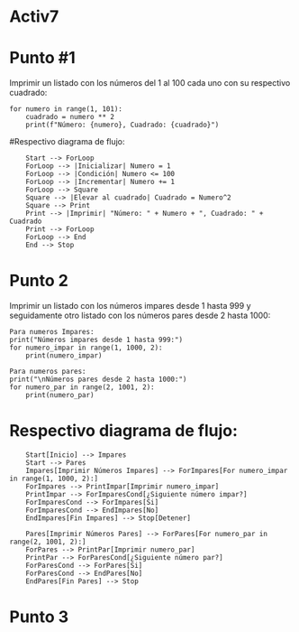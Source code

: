 # Activ7
# Punto #1
Imprimir un listado con los números del 1 al 100 cada uno con su respectivo cuadrado:

```
for numero in range(1, 101):
    cuadrado = numero ** 2
    print(f"Número: {numero}, Cuadrado: {cuadrado}")
```
#Respectivo diagrama de flujo:
```mermaid
    Start --> ForLoop
    ForLoop --> |Inicializar| Numero = 1
    ForLoop --> |Condición| Numero <= 100
    ForLoop --> |Incrementar| Numero += 1
    ForLoop --> Square
    Square --> |Elevar al cuadrado| Cuadrado = Numero^2
    Square --> Print
    Print --> |Imprimir| "Número: " + Numero + ", Cuadrado: " + Cuadrado
    Print --> ForLoop
    ForLoop --> End
    End --> Stop
```

#  Punto 2
Imprimir un listado con los números impares desde 1 hasta 999 y seguidamente otro listado con los números pares desde 2 hasta 1000:

```
Para numeros Impares:
print("Números impares desde 1 hasta 999:")
for numero_impar in range(1, 1000, 2):
    print(numero_impar)

Para numeros pares:
print("\nNúmeros pares desde 2 hasta 1000:")
for numero_par in range(2, 1001, 2):
    print(numero_par)
```
# Respectivo diagrama de flujo:

```mermaid
    Start[Inicio] --> Impares
    Start --> Pares
    Impares[Imprimir Números Impares] --> ForImpares[For numero_impar in range(1, 1000, 2):]
    ForImpares --> PrintImpar[Imprimir numero_impar]
    PrintImpar --> ForImparesCond[¿Siguiente número impar?]
    ForImparesCond --> ForImpares[Si]
    ForImparesCond --> EndImpares[No]
    EndImpares[Fin Impares] --> Stop[Detener]

    Pares[Imprimir Números Pares] --> ForPares[For numero_par in range(2, 1001, 2):]
    ForPares --> PrintPar[Imprimir numero_par]
    PrintPar --> ForParesCond[¿Siguiente número par?]
    ForParesCond --> ForPares[Si]
    ForParesCond --> EndPares[No]
    EndPares[Fin Pares] --> Stop
```
#  Punto 3
